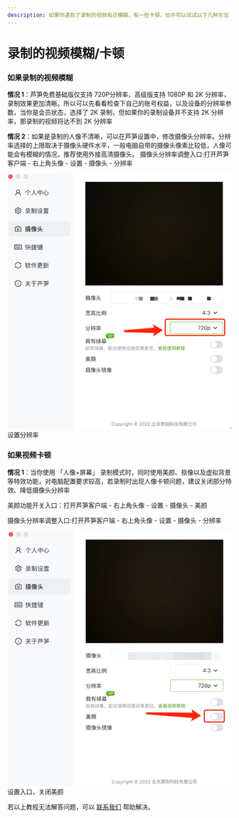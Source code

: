```yaml
---
description: 如果你遇到了录制的视频有点模糊，有一些卡顿，也许可以试试以下几种方法
---
```


# 录制的视频模糊/卡顿

### 如果录制的视频模糊

**情况 1**：芦笋免费基础版仅支持 720P分辨率，高级版支持 1080P 和 2K 分辨率，录制效果更加清晰。所以可以先看看检查下自己的账号权益，以及设备的分辨率参数，当你是会员状态，选择了 2K 录制，但如果你的录制设备并不支持 2K 分辨率，那录制的视频将达不到 2K 分辨率

**情况 2**：如果是录制的人像不清晰，可以在芦笋设置中，修改摄像头分辨率。分辨率选择的上限取决于摄像头硬件水平，一般电脑自带的摄像头像素比较低，人像可能会有模糊的情况，推荐使用外接高清摄像头。
摄像头分辨率调整入口:打开芦笋客户端 - 右上角头像 - 设置 - 摄像头 - 分辨率

<img src="../public/.gitbook/assets/fenbianlv.png" alt="">
<imgDesc>设置分辨率</imgDesc>


### 如果视频卡顿

**情况 1**：当你使用 「人像+屏幕」 录制模式时，同时使用美颜、抠像以及虚拟背景等特效功能，对电脑配置要求较高，若录制时出现人像卡顿问题，建议关闭部分特效、降低摄像头分辨率

美颜功能开关入口：打开芦笋客户端 - 右上角头像 - 设置 - 摄像头 - 美颜

摄像头分辨率调整入口:打开芦笋客户端 - 右上角头像 - 设置 - 摄像头 - 分辨率

<img src="../public/.gitbook/assets/shipinkadun.png" alt="">
<imgDesc>设置入口，关闭美颜</imgDesc>

若以上教程无法解答问题，可以 [联系我们](../public/contact.md) 帮助解决。
